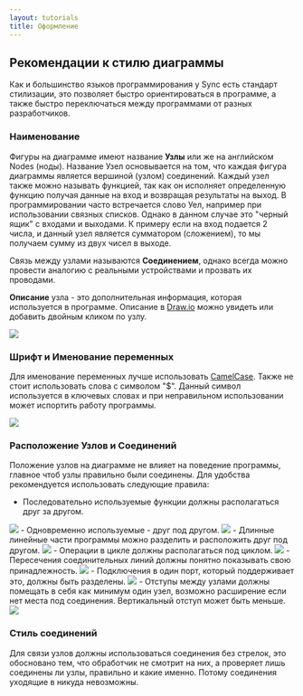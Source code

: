 ```yaml
---
layout: tutorials
title: Оформление
---
```

## Рекомендации к стилю диаграммы 

Как и большинство языков программирования у Sync есть стандарт стилизации, 
это позволяет быстро ориентироваться в программе, а также быстро переключаться между
программами от разных разработчиков.

### Наименование

Фигуры на диаграмме имеют название **Узлы** или же на английском Nodes (ноды). Название Узел основывается
на том, что каждая фигура диаграммы является вершиной (узлом) соединений. Каждый узел также можно называть функцией,
так как он исполняет определенную функцию получая данные на вход и возвращая результаты на выход. В программировании часто
встречается слово Уел, например при использовании связных списков. Однако в данном случае это "черный ящик" с входами 
и выходами. К примеру если на вход подается 2 числа, и данный узел является сумматором (сложением), то мы получаем сумму 
из двух чисел в выходе.

Связь между узлами называются **Соединением**, однако всегда можно провести 
аналогию с реальными устройствами и прозвать их проводами.

**Описание** узла - это дополнительная информация, которая используется в программе. Описание в [Draw.io][drawio] можно
увидеть или добавить двойным кликом по узлу.

<img src="{{site.baseurl}}/resources/style/01_add_description.gif"/>

### Шрифт и Именование переменных

Для именование переменных лучше использовать [CamelCase][camelcase]. Также не стоит использовать слова с символом "$".
Данный символ используется в ключевых словах и при неправильном использовании может испортить работу программы.

<img src="{{site.baseurl}}/resources/style/02_naming_variables.png"/>

### Расположение Узлов и Соединений

Положение узлов на диаграмме не влияет на поведение программы, главное чтоб узлы правильно были соединены. 
Для удобства рекомендуется использовать следующие правила:

- Последовательно используемые функции должны располагаться друг за другом.

<img src="{{site.baseurl}}/resources/style/03_line_program.png"/>
- Одновременно используемые - друг под другом.

<img src="{{site.baseurl}}/resources/style/04_async_program.png"/>
- Длинные линейные части программы можно разделить и расположить друг под другом. 

<img src="{{site.baseurl}}/resources/style/05_compressed_line_program.png"/>
- Операции в цикле должны располагаться под циклом.

<img src="{{site.baseurl}}/resources/style/06_loop_position.png"/>
- Пересечения соединительных линий должны понятно показывать свою принадлежность.

<img src="{{site.baseurl}}/resources/style/07_linking.gif"/>
- Подключения в один порт, который поддерживает это, должны быть разделены.

<img src="{{site.baseurl}}/resources/style/08_one_input_linking.gif"/>
- Отступы между узлами должны помещать в себя как минимум один узел, возможно расширение если нет места под соединения. Вертикальный отступ может быть меньше.

<img src="{{site.baseurl}}/resources/style/09_node_spacing.gif"/>

### Стиль соединений

Для связи узлов должны использоваться соединения без стрелок, это обосновано тем, что обработчик не смотрит на них, а 
проверяет лишь соединены ли узлы, правильно и какие именно. Потому соединения уходящие в никуда невозможны.

[camelcase]: https://ru.wikipedia.org/wiki/CamelCase

[index]: {{site.baseurl}}/index
[tutorials]: {{site.baseurl}}/tutorials#content
[drawio]: https://app.diagrams.net/?splash=0&libs=0&clibs=Uhttps://raw.githubusercontent.com/octo-gone/sync-execution/master/resources/base.drawio;Uhttps://raw.githubusercontent.com/octo-gone/sync-execution/master/resources/structure.drawio
[replit]: https://repl.it/@mr_zed/sync-execution#script.drawio 